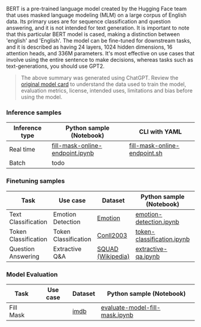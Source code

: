 BERT is a pre-trained language model created by the Hugging Face team that uses masked language modeling (MLM) on a large corpus of English data. Its primary uses are for sequence classification and question answering, and it is not intended for text generation. It is important to note that this particular BERT model is cased, making a distinction between 'english' and 'English'. The model can be fine-tuned for downstream tasks, and it is described as having 24 layers, 1024 hidden dimensions, 16 attention heads, and 336M parameters. It's most effective on use cases that involve using the entire sentence to make decisions, whereas tasks such as text-generations, you should use GPT2.

> The above summary was generated using ChatGPT. Review the [original model card](https://huggingface.co/bert-large-cased) to understand the data used to train the model, evaluation metrics, license, intended uses, limitations and bias before using the model.

### Inference samples

Inference type|Python sample (Notebook)|CLI with YAML
|--|--|--|
Real time|[fill-mask-online-endpoint.ipynb](https://aka.ms/azureml-sdk-fill-mask-online-endpoint)|[fill-mask-online-endpoint.sh](https://aka.ms/azureml-cli-fill-mask-online-endpoint)
Batch | todo


### Finetuning samples

Task|Use case|Dataset|Python sample (Notebook)|CLI with YAML
|---|--|--|--|--|
Text Classification|Emotion Detection|[Emotion](https://huggingface.co/datasets/dair-ai/emotion)|[emotion-detection.ipynb](https://aka.ms/azureml-ft-sdk-emotion-detection)|[emotion-detection.sh](https://aka.ms/azureml-ft-cli-emotion-detection)
Token Classification|Token Classification|[Conll2003](https://huggingface.co/datasets/conll2003)|[token-classification.ipynb](https://github.com/Azure/azureml-examples/tree/sitaram/finetunenotebooks/sdk/python/foundation-models/system/finetune/token-classification/token-classification.ipynb)|[token-classification.sh](https://github.com/Azure/azureml-examples/blob/sitaram/finetunenotebooks/cli/foundation-models/system/finetune/token-classification/token-classification.sh)
Question Answering|Extractive Q&A|[SQUAD (Wikipedia)](https://huggingface.co/datasets/squad)|[extractive-qa.ipynb](https://aka.ms/azureml-ft-sdk-extractive-qa)|[extractive-qa.sh](https://github.com/Azure/azureml-examples/blob/sitaram/finetunenotebooks/cli/foundation-models/system/finetune/question-answering/extractive-qa.sh)


### Model Evaluation

|Task|Use case|Dataset|Python sample (Notebook)|
|---|--|--|--|
|Fill Mask||[imdb](https://huggingface.co/datasets/imdb)|[evaluate-model-fill-mask.ipynb](https://aka.ms/azureml-eval-sdk-fill-mask/)|
